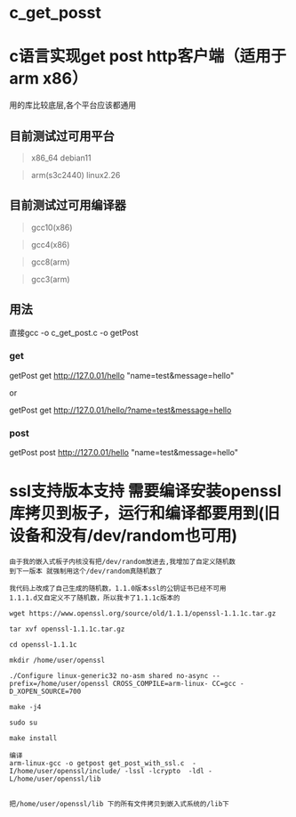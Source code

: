 # c_get_posst
# c语言实现get post http客户端（适用于arm x86）
用的库比较底层,各个平台应该都通用

## 目前测试过可用平台

> x86_64 debian11

> arm(s3c2440) linux2.26

## 目前测试过可用编译器

> gcc10(x86)

> gcc4(x86)

> gcc8(arm)

> gcc3(arm)

## 用法
直接gcc -o c_get_post.c -o getPost

### get
getPost get http://127.0.01/hello "name=test&message=hello"

or

getPost get http://127.0.01/hello/?name=test&message=hello

### post
getPost post http://127.0.01/hello "name=test&message=hello"

# ssl支持版本支持 需要编译安装openssl库拷贝到板子，运行和编译都要用到(旧设备和没有/dev/random也可用)
```
由于我的嵌入式板子内核没有把/dev/random放进去,我增加了自定义随机数
到下一版本 就强制用这个/dev/random真随机数了

我代码上改成了自己生成的随机数，1.1.0版本ssl的公钥证书已经不可用
1.1.1.d又自定义不了随机数，所以我卡了1.1.1c版本的

wget https://www.openssl.org/source/old/1.1.1/openssl-1.1.1c.tar.gz

tar xvf openssl-1.1.1c.tar.gz

cd openssl-1.1.1c

mkdir /home/user/openssl

./Configure linux-generic32 no-asm shared no-async --prefix=/home/user/openssl CROSS_COMPILE=arm-linux- CC=gcc -D_XOPEN_SOURCE=700

make -j4

sudo su

make install

编译
arm-linux-gcc -o getpost get_post_with_ssl.c  -I/home/user/openssl/include/ -lssl -lcrypto  -ldl -L/home/user/openssl/lib


把/home/user/openssl/lib 下的所有文件拷贝到嵌入式系统的/lib下
```
